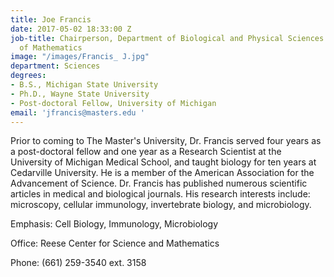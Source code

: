 ```yaml
---
title: Joe Francis
date: 2017-05-02 18:33:00 Z
job-title: Chairperson, Department of Biological and Physical Sciences and Department
  of Mathematics
image: "/images/Francis_ J.jpg"
department: Sciences
degrees:
- B.S., Michigan State University
- Ph.D., Wayne State University
- Post-doctoral Fellow, University of Michigan
email: 'jfrancis@masters.edu '
---
```


Prior to coming to The Master's University, Dr. Francis served four years as a post-doctoral fellow and one year as a Research Scientist at the University of Michigan Medical School, and taught biology for ten years at Cedarville University. He is a member of the American Association for the Advancement of Science. Dr. Francis has published numerous scientific articles in medical and biological journals. His research interests include: microscopy, cellular immunology, invertebrate biology, and microbiology.

Emphasis:
Cell Biology, Immunology, Microbiology

Office:
Reese Center for Science and Mathematics

Phone:
(661) 259-3540 ext. 3158